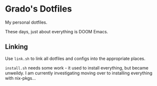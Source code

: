 # Grado's Dotfiles

My personal dotfiles.

These days, just about everything is DOOM Emacs.

## Linking

Use `link.sh` to link all dotfiles and configs into the appropriate places.

`install.sh` needs some work - it used to install everything, but became unweildy. I am currently investigating moving over to installing everything with nix-pkgs...
